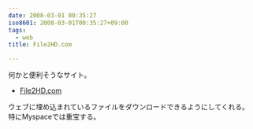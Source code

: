 ```yaml
---
date: 2008-03-01 00:35:27
iso8601: 2008-03-01T00:35:27+09:00
tags:
  - web
title: File2HD.com

---
```


何かと便利そうなサイト。

- [File2HD.com](http://file2hd.com/)

ウェブに埋め込まれているファイルをダウンロードできるようにしてくれる。
特にMyspaceでは重宝する。
